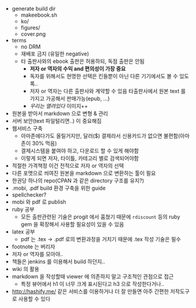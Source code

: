- generate build dir
  - makeebook.sh
  - ko/
  - figures/
  - cover.png
- terms
  - no DRM
  - 재배포 금지 (유일한 negative)
  - 타 출판사와의 ebook 출판은 허용하되, 독점 출판은 안됨
    - **저자 or 역자의 수익 and 편의성이 가장 중요**
    - 독자를 위해서도 현명한 선택은 킨들뿐이 아닌 다른 기기에서도
      볼 수 있도록..
    - 저자 or 역자는 다른 출판사와 계약할 수 있음
      타출판사에서 원본 text 를 가지고 가공해서 판매가능(epub, ...)
    - *우리는 열려있다* 이미지++
- 원본을 받아서 markdown 으로 변형 & 관리
- 서버 보안(text 파일털리면..) 이 중요해짐
- 웹서비스 구축
  - 아마존에다가도 올릴거지만, 달러($) 결제라서 신용카드가 없으면
    불편함(아마존이 30% 먹음)
  - 결제시스템을 붙여야 하고, 다운로드 할 수 있게 해야함
  - 이렇게 되면 저자, 타이틀, 카테고리 별로 검색되어야함
- 적절한 가격책정
  이건 전적으로 저자 or 역자의 선택
- 다른 포맷으로 씌여진 원본을 markdown 으로 변환하는 툴이 필요
- 한권당 하나의 repo(CPAN 과 같은 directory 구조를 유지?)
- .mobi, .pdf build 환경 구축을 위한 guide
- spellchecker?
- mobi 와 pdf 로 publish
- ruby 공부
  - 모든 출판관련된 기술은 progit 에서 훔쳤기 때문에 `rdiscount` 등의
    ruby gem 을 확장해서 사용할 필요성이 있을 수 있음
- latex 공부
  - pdf 는 .tex -> .pdf 로의 변환과정을 거치기 때문에 .tex 작성 기술은
    필수
- footnote 는 버리자
- 저자 or 역자를 모아야..
- 책들은 jenkins 를 이용해서 build 하던지..
- wiki 의 활용
- markdown 을 작성할때 viewer 에 의존하지 말고 구조적인 관점으로 접근
  - 특정 뷰어에서 h1 이 너무 크게 표시된다고 h3 으로 작성한다거나..
- http://hashify.me/ 같은 서비스를 이용하거나 더 잘 만들면 아주 간편한
  저작도구로 사용할 수 있다
